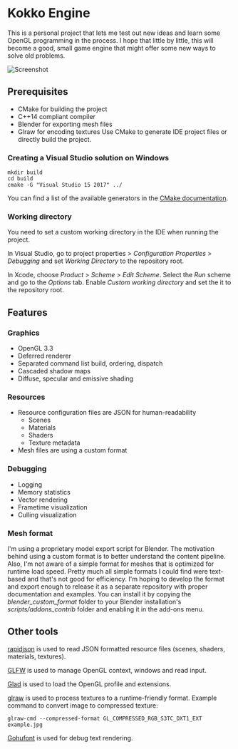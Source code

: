 # Kokko Engine

This is a personal project that lets me test out new ideas and learn some OpenGL
programming in the process. I hope that little by little, this will become a
good, small game engine that might offer some new ways to solve old problems.

![Screenshot](https://aleksigron.blob.core.windows.net/public/kokko-20200529.JPG)

## Prerequisites
- CMake for building the project
- C++14 compliant compiler
- Blender for exporting mesh files
- Glraw for encoding textures
Use CMake to generate IDE project files or directly build the project.

### Creating a Visual Studio solution on Windows
```
mkdir build
cd build
cmake -G "Visual Studio 15 2017" ../
```

You can find a list of the available generators in the 
[CMake documentation](https://cmake.org/documentation/). 

### Working directory
You need to set a custom working directory in the IDE when running the project. 

In Visual Studio, go to project properties > _Configuration Properties_ >
_Debugging_ and set _Working Directory_ to the repository root.

In Xcode, choose _Product_ > _Scheme_ > _Edit Scheme_. Select the _Run_ scheme
and go to the _Options_ tab. Enable _Custom working directory_ and set the it
to the repository root.

## Features

### Graphics
- OpenGL 3.3
- Deferred renderer
- Separated command list build, ordering, dispatch
- Cascaded shadow maps
- Diffuse, specular and emissive shading

### Resources
- Resource configuration files are JSON for human-readability
  - Scenes
  - Materials
  - Shaders
  - Texture metadata
- Mesh files are using a custom format

### Debugging
- Logging
- Memory statistics
- Vector rendering
- Frametime visualization
- Culling visualization

### Mesh format
I'm using a proprietary model export script for Blender. The motivation behind
using a custom format is to better understand the content pipeline. Also, I'm
not aware of a simple format for meshes that is optimized for runtime load
speed. Pretty much all simple formats I could find were text-based and that's
not good for efficiency. I'm hoping to develop the format and export enough to
release it as a separate repository with proper documentation and examples. You
can install it by copying the *blender_custom_format* folder to your Blender
installation's *scripts/addons_contrib* folder and enabling it in the add-ons
menu.

## Other tools
[rapidjson](https://github.com/Tencent/rapidjson) is used to read JSON
formatted resource files (scenes, shaders, materials, textures).

[GLFW](https://github.com/glfw/glfw) is used to manage OpenGL context, windows
and read input.

[Glad](https://github.com/Dav1dde/glad) is used to load the OpenGL profile and
extensions.

[glraw](https://github.com/cginternals/glraw) is used to process textures to a
runtime-friendly format. Example command to convert image to compressed texture:
```
glraw-cmd --compressed-format GL_COMPRESSED_RGB_S3TC_DXT1_EXT example.jpg
```

[Gohufont](https://github.com/hchargois/gohufont) is used for debug text
rendering.